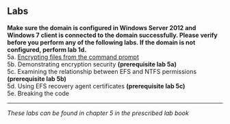## Labs

**Make sure the domain is configured in Windows Server 2012 and Windows 7 client is connected to the domain successfully. Please verify before you perform any of the following labs. If the domain is not configured, perform lab 1d.**  
5a. [Encrypting files from the command prompt](https://vimeo.com/230786747/9aee05e0ac)  
5b. Demonstrating encryption security **(prerequisite lab 5a)**  
5c. Examining the relationship between EFS and NTFS permissions **(prerequisite lab 5b)**  
5d. Using EFS recovery agent certificates **(prerequisite lab 5c)**  
5e. Breaking the code  
___
*These labs can be found in chapter 5 in the prescribed lab book* 
